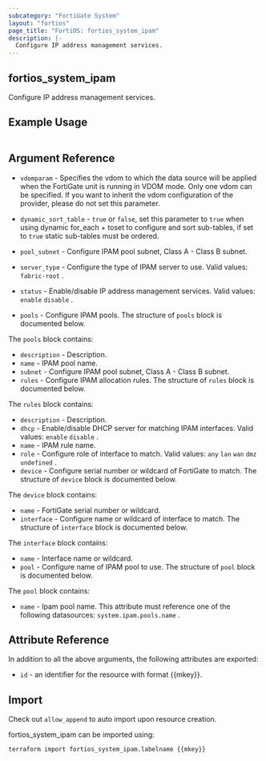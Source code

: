 ```yaml
---
subcategory: "FortiGate System"
layout: "fortios"
page_title: "FortiOS: fortios_system_ipam"
description: |-
  Configure IP address management services.
---
```


## fortios_system_ipam
Configure IP address management services.

## Example Usage

```hcl

```

## Argument Reference
* `vdomparam` - Specifies the vdom to which the data source will be applied when the FortiGate unit is running in VDOM mode. Only one vdom can be specified. If you want to inherit the vdom configuration of the provider, please do not set this parameter.
* `dynamic_sort_table` - `true` or `false`, set this parameter to `true` when using dynamic for_each + toset to configure and sort sub-tables, if set to `true` static sub-tables must be ordered.

* `pool_subnet` - Configure IPAM pool subnet, Class A - Class B subnet.
* `server_type` - Configure the type of IPAM server to use. Valid values: `fabric-root` .
* `status` - Enable/disable IP address management services. Valid values: `enable` `disable` .
* `pools` - Configure IPAM pools. The structure of `pools` block is documented below.

The `pools` block contains:

* `description` - Description.
* `name` - IPAM pool name.
* `subnet` - Configure IPAM pool subnet, Class A - Class B subnet.
* `rules` - Configure IPAM allocation rules. The structure of `rules` block is documented below.

The `rules` block contains:

* `description` - Description.
* `dhcp` - Enable/disable DHCP server for matching IPAM interfaces. Valid values: `enable` `disable` .
* `name` - IPAM rule name.
* `role` - Configure role of interface to match. Valid values: `any` `lan` `wan` `dmz` `undefined` .
* `device` - Configure serial number or wildcard of FortiGate to match. The structure of `device` block is documented below.

The `device` block contains:

* `name` - FortiGate serial number or wildcard.
* `interface` - Configure name or wildcard of interface to match. The structure of `interface` block is documented below.

The `interface` block contains:

* `name` - Interface name or wildcard.
* `pool` - Configure name of IPAM pool to use. The structure of `pool` block is documented below.

The `pool` block contains:

* `name` - Ipam pool name. This attribute must reference one of the following datasources: `system.ipam.pools.name` .

## Attribute Reference

In addition to all the above arguments, the following attributes are exported:
* `id` - an identifier for the resource with format {{mkey}}.

## Import

Check out `allow_append` to auto import upon resource creation.

fortios_system_ipam can be imported using:
```sh
terraform import fortios_system_ipam.labelname {{mkey}}
```
